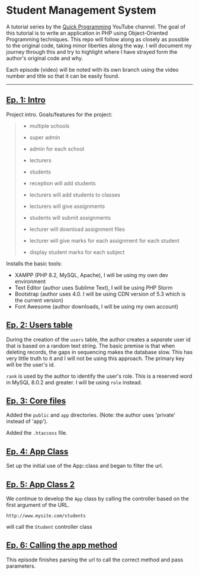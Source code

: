 # Student Management System

A tutorial series by the [Quick Programming](https://www.youtube.com/@QuickProgramming) YouTube channel. The goal of
this tutorial is to write an application in PHP using Object-Oriented Programming techniques. This repo will follow
along as closely as possible to the original code, taking minor liberties along the way. I will document my journey
through this and try to highlight where I have strayed form the author's original code and why.

Each episode (video) will be noted with its own branch using the video number and title so that it can be easily found.

---

## [Ep. 1: Intro](https://youtu.be/ztDGTjXlY5U?si=4YftXnXo8TBYHVpu)

Project intro. Goals/features for the project:

> - multiple schools
>- super admin
>- admin for each school
>- lecturers
>- students
>
>
> - reception will add students
> - lecturers will add students to classes
> - lecturers will give assignments
> - students will submit assignments
> - lecturer will download assignment files
> - lecturer will give marks for each assignment for each student
> - display student marks for each subject

Installs the basic tools:

- XAMPP (PHP 8.2, MySQL, Apache), I will be using my own dev environment
- Text Editor (author uses Sublime Text), I will be using PHP Storm
- Bootstrap (author uses 4.0. I will be using CDN version of 5.3 which is the current version)
- Font Awesome (author downloads, I will be using my own account)

## [Ep. 2: Users table](https://youtu.be/juE9Bg2JR7U?si=w44xLolRDbvYl-jc)

During the creation of the `users` table, the author creates a _separate_ user id that is based on a random text string.
The basic premise is that when deleting records, the gaps in sequencing makes the database slow. This has very little
truth to it and I will not be using this approach. The primary key will be the user's id.

`rank` is used by the author to identify the user's role. This is a reserved word in MySQL 8.0.2 and greater. I will be
using `role` instead.

## [Ep. 3: Core files](https://youtu.be/3IKQKpklKwo?si=LmZB99LOeMR74w8B)

Added the `public` and `app` directories. (Note: the author uses 'private' instead of 'app').

Added the `.htaccess` file.

## [Ep. 4: App Class](https://youtu.be/PmQMqJQujY8?si=ksMI71KX-QShcque)

Set up the initial use of the App::class and began to filter the url.

## [Ep. 5: App Class 2](https://youtu.be/vSkXMwFpC74?si=vriewPWT17nNMzmx)

We continue to develop the `App` class by calling the controller based on the first argument of the URL.

```
http://www.mysite.com/students
```

will call the `Student` controller class

## [Ep. 6: Calling the app method](https://youtu.be/eFhz-UjpbTI?si=_rLx2hzXnKMh-mMC)

This episode finishes parsing the url to call the correct method and pass parameters.